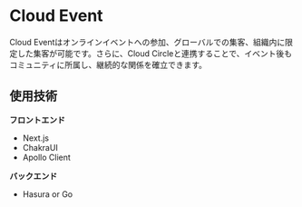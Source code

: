 # Cloud Event
Cloud Eventはオンラインイベントへの参加、グローバルでの集客、組織内に限定した集客が可能です。さらに、Cloud Circleと連携することで、イベント後もコミュニティに所属し、継続的な関係を確立できます。

## 使用技術

**フロントエンド**
- Next.js
- ChakraUI
- Apollo Client

**バックエンド**
- Hasura or Go